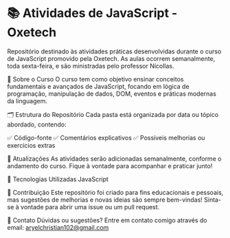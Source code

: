 # 📚 Atividades de JavaScript - Oxetech

Repositório destinado às atividades práticas desenvolvidas durante o curso de JavaScript promovido pela Oxetech. As aulas ocorrem semanalmente, toda sexta-feira, e são ministradas pelo professor Nícollas.

🚀 Sobre o Curso
O curso tem como objetivo ensinar conceitos fundamentais e avançados de JavaScript, focando em lógica de programação, manipulação de dados, DOM, eventos e práticas modernas da linguagem.

🗂️ Estrutura do Repositório
Cada pasta está organizada por data ou tópico abordado, contendo:

✅ Código-fonte
✅ Comentários explicativos
✅ Possíveis melhorias ou exercícios extras

📅 Atualizações
As atividades serão adicionadas semanalmente, conforme o andamento do curso. Fique à vontade para acompanhar e praticar junto!

📌 Tecnologias Utilizadas
JavaScript

🤝 Contribuição
Este repositório foi criado para fins educacionais e pessoais, mas sugestões de melhorias e novas ideias são sempre bem-vindas! Sinta-se à vontade para abrir uma issue ou um pull request.

📧 Contato
Dúvidas ou sugestões? Entre em contato comigo através do email: aryelchristian102@gmail.com
